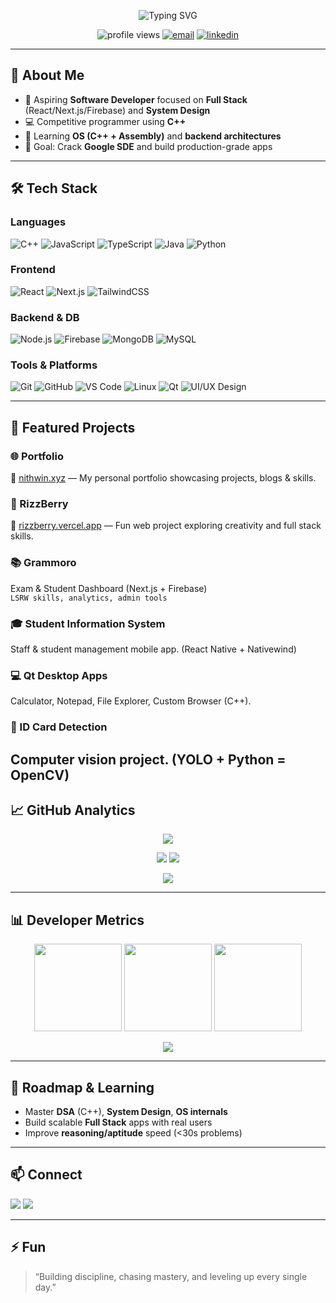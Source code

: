 <!-- Profile README for @vmnithwin -->
<!-- Tip: Create a repo named exactly "vmnithwin" and put this README.md inside -->

<!-- Banner / Typing Intro -->
<p align="center">
  <img src="https://readme-typing-svg.herokuapp.com?font=Fira+Code&weight=700&size=26&pause=800&center=true&vCenter=true&width=700&lines=Hi%2C+I'm+Nithwin+%F0%9F%91%8B;Full+Stack+Developer+%7C+C%2B%2B+Enthusiast;React+%2B+Next.js+%2B+Firebase;Preparing+for+Google+SDE+roles" alt="Typing SVG" />
</p>

<!-- Quick Badges -->
<p align="center">
  <img src="https://komarev.com/ghpvc/?username=vmnithwin&style=for-the-badge" alt="profile views" />
  <a href="mailto:yvmnithwin@gmail.com"><img src="https://img.shields.io/badge/Email-Contact-red?style=for-the-badge&logo=gmail&logoColor=white" alt="email"/></a>
  <a href="https://linkedin.com/in/nithwin-v-m"><img src="https://img.shields.io/badge/LinkedIn-Connect-blue?style=for-the-badge&logo=linkedin&logoColor=white" alt="linkedin"/></a>
</p>

---

## 👋 About Me
- 🚀 Aspiring **Software Developer** focused on **Full Stack** (React/Next.js/Firebase) and **System Design**  
- 💻 Competitive programmer using **C++**  
- 🧠 Learning **OS (C++ + Assembly)** and **backend architectures**  
- 🎯 Goal: Crack **Google SDE** and build production-grade apps

---

## 🛠️ Tech Stack

### Languages
![C++](https://img.shields.io/badge/C%2B%2B-00599C?style=for-the-badge&logo=cplusplus&logoColor=white)
![JavaScript](https://img.shields.io/badge/JavaScript-F7E01D?style=for-the-badge&logo=javascript&logoColor=black)
![TypeScript](https://img.shields.io/badge/TypeScript-3178C6?style=for-the-badge&logo=typescript&logoColor=white)
![Java](https://img.shields.io/badge/Java-007396?style=for-the-badge&logo=openjdk&logoColor=white)
![Python](https://img.shields.io/badge/Python-3776AB?style=for-the-badge&logo=python&logoColor=white)

### Frontend
![React](https://img.shields.io/badge/React-61DAFB?style=for-the-badge&logo=react&logoColor=000)
![Next.js](https://img.shields.io/badge/Next.js-000000?style=for-the-badge&logo=nextdotjs&logoColor=white)
![TailwindCSS](https://img.shields.io/badge/Tailwind-38B2AC?style=for-the-badge&logo=tailwindcss&logoColor=white)

### Backend & DB
![Node.js](https://img.shields.io/badge/Node.js-3C873A?style=for-the-badge&logo=node.js&logoColor=white)
![Firebase](https://img.shields.io/badge/Firebase-FFCA28?style=for-the-badge&logo=firebase&logoColor=000)
![MongoDB](https://img.shields.io/badge/MongoDB-47A248?style=for-the-badge&logo=mongodb&logoColor=white)
![MySQL](https://img.shields.io/badge/MySQL-4479A1?style=for-the-badge&logo=mysql&logoColor=white)

### Tools & Platforms
![Git](https://img.shields.io/badge/Git-F05032?style=for-the-badge&logo=git&logoColor=white)
![GitHub](https://img.shields.io/badge/GitHub-181717?style=for-the-badge&logo=github&logoColor=white)
![VS Code](https://img.shields.io/badge/VSCode-007ACC?style=for-the-badge&logo=visualstudiocode&logoColor=white)
![Linux](https://img.shields.io/badge/Linux-FCC624?style=for-the-badge&logo=linux&logoColor=000)
![Qt](https://img.shields.io/badge/Qt-41CD52?style=for-the-badge&logo=qt&logoColor=white)
![UI/UX Design](https://img.shields.io/badge/UI%2FUX-FF69B4?style=for-the-badge&logo=figma&logoColor=white)

---

## 🚀 Featured Projects  

### 🌐 Portfolio
🔗 [nithwin.xyz](https://nithwin.xyz) — My personal portfolio showcasing projects, blogs & skills.  

### 🍇 RizzBerry  
🔗 [rizzberry.vercel.app](https://rizzberry.vercel.app) — Fun web project exploring creativity and full stack skills.  

### 📚 Grammoro  
Exam & Student Dashboard (Next.js + Firebase)  
`LSRW skills, analytics, admin tools`  

### 🎓 Student Information System  
Staff & student management mobile app. (React Native + Nativewind)

### 💻 Qt Desktop Apps  
Calculator, Notepad, File Explorer, Custom Browser (C++). 

### 🪪 ID Card Detection   
Computer vision project. (YOLO + Python = OpenCV) 
---


## 📈 GitHub Analytics  

<p align="center">
  <img src="https://github-profile-summary-cards.vercel.app/api/cards/profile-details?username=Nithwin&theme=radical" />
</p>

<p align="center">
  <img src="https://github-profile-summary-cards.vercel.app/api/cards/repos-per-language?username=Nithwin&theme=radical" />
  <img src="https://github-profile-summary-cards.vercel.app/api/cards/most-commit-language?username=Nithwin&theme=radical" />
</p>

<p align="center">
  <img src="https://github-profile-summary-cards.vercel.app/api/cards/productive-time?username=Nithwin&theme=radical" />
</p>

---

## 📊 Developer Metrics  

<p align="center">
  <img src="https://github-profile-summary-cards.vercel.app/api/cards/repos-per-language?username=Nithwin&theme=radical" height="140" />
  <img src="https://github-profile-summary-cards.vercel.app/api/cards/most-commit-language?username=Nithwin&theme=radical" height="140" />
  <img src="https://github-profile-summary-cards.vercel.app/api/cards/stats?username=Nithwin&theme=radical" height="140" />
</p>

<p align="center">
  <img src="https://github-profile-summary-cards.vercel.app/api/cards/profile-details?username=Nithwin&theme=matrix" />
</p>


---

## 🧭 Roadmap & Learning
- Master **DSA** (C++), **System Design**, **OS internals**
- Build scalable **Full Stack** apps with real users
- Improve **reasoning/aptitude** speed (<30s problems)

---

## 📫 Connect
<a href="mailto:vmnithwin@gmail.com"><img src="https://img.shields.io/badge/Gmail-Email_Me-D14836?style=for-the-badge&logo=gmail&logoColor=white" /></a>
<a href="https://linkedin.com/in/nithwin-v-m"><img src="https://img.shields.io/badge/LinkedIn-Connect-blue?style=for-the-badge&logo=linkedin&logoColor=white" /></a>

---

## ⚡ Fun
> “Building discipline, chasing mastery, and leveling up every single day.”
